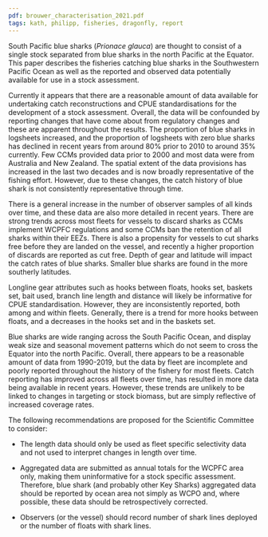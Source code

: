```yaml
---
pdf: brouwer_characterisation_2021.pdf
tags: kath, philipp, fisheries, dragonfly, report
---
```

South Pacific blue sharks (*Prionace glauca*) are thought to consist of a single stock separated from blue sharks in the north Pacific at the Equator. This paper describes the fisheries catching blue sharks in the Southwestern Pacific Ocean as well as the reported and observed data potentially available for use in a stock assessment.

Currently it appears that there are a reasonable amount of data available for undertaking catch reconstructions and CPUE standardisations for the development of a stock assessment. Overall, the data will be confounded by reporting changes that have come about from regulatory changes and these are apparent throughout the results. The proportion of blue sharks in logsheets increased, and the proportion of logsheets with zero blue sharks has declined in recent years from around 80% prior to 2010 to around 35% currently. Few CCMs provided data prior to 2000 and most data were from Australia and New Zealand. The spatial extent of the data provisions has increased in the last two decades and is now broadly representative of the fishing effort. However, due to these changes, the catch history of blue shark is not consistently representative through time.

There is a general increase in the number of observer samples of all kinds over time, and these data are also more detailed in recent years. There are strong trends across most fleets for vessels to discard sharks as CCMs implement WCPFC regulations and some CCMs ban the retention of all sharks within their EEZs. There is also a propensity for vessels to cut sharks free before they are landed on the vessel, and recently a higher proportion of discards are reported as cut free. Depth of gear and latitude will impact the catch rates of blue sharks. Smaller blue sharks are found in the more southerly latitudes.

Longline gear attributes such as hooks between floats, hooks set, baskets set, bait used, branch line length and distance will likely be informative for CPUE standardisation. However, they are inconsistently reported, both among and within fleets. Generally, there is a trend for more hooks between floats, and a decreases in the hooks set and in the baskets set.

Blue sharks are wide ranging across the South Pacific Ocean, and display weak size and seasonal movement patterns which do not seem to cross the Equator into the north Pacific. Overall, there appears to be a reasonable amount of data from 1990-2019, but the data by fleet are incomplete and poorly reported throughout the history of the fishery for most fleets. Catch reporting has improved across all fleets over time, has resulted in more data being available in recent years. However, these trends are unlikely to be linked to changes in targeting or stock biomass, but are simply reflective of increased coverage rates.

The following recommendations are proposed for the Scientific Committee to consider:


- The length data should only be used as fleet specific selectivity data and not used to interpret changes in length over time.

- Aggregated data are submitted as annual totals for the WCPFC area only, making them uninformative for a stock specific assessment. Therefore, blue shark (and probably other Key Sharks) aggregated data should be reported by ocean area not simply as WCPO and, where possible, these data should be retrospectively corrected.

- Observers (or the vessel) should record number of shark lines deployed or the number of floats with shark lines.
